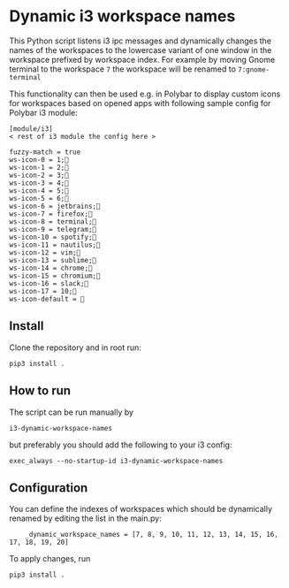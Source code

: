 # Dynamic i3 workspace names

This Python script listens i3 ipc messages and 
dynamically changes the names of the workspaces
to the lowercase variant of one window in the workspace prefixed by
workspace index.
For example by moving Gnome terminal to the workspace `7` the workspace
will be renamed to `7:gnome-terminal`

This functionality can then be used e.g. in Polybar
to display custom icons for workspaces based on opened
apps with following sample config for Polybar i3 module:

```
[module/i3]
< rest of i3 module the config here >

fuzzy-match = true
ws-icon-0 = 1;
ws-icon-1 = 2;
ws-icon-2 = 3;
ws-icon-3 = 4;
ws-icon-4 = 5;
ws-icon-5 = 6;
ws-icon-6 = jetbrains;
ws-icon-7 = firefox;
ws-icon-8 = terminal;
ws-icon-9 = telegram;
ws-icon-10 = spotify;
ws-icon-11 = nautilus;
ws-icon-12 = vim;
ws-icon-13 = sublime;
ws-icon-14 = chrome;
ws-icon-15 = chromium;
ws-icon-16 = slack;
ws-icon-17 = 10;
ws-icon-default = 
```

## Install
Clone the repository and in root run:
```
pip3 install .
```

## How to run
The script can be run manually by
```
i3-dynamic-workspace-names
```

but preferably you should add the following to your i3 
config:
```
exec_always --no-startup-id i3-dynamic-workspace-names
```

## Configuration
You can define the indexes of workspaces which should be dynamically 
renamed by editing the list in the main.py:
```
    _dynamic_workspace_names = [7, 8, 9, 10, 11, 12, 13, 14, 15, 16, 17, 18, 19, 20]
```
To apply changes, run 
```
pip3 install .
```
